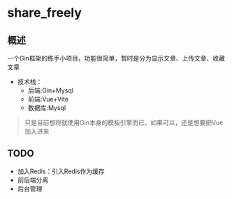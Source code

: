 # share_freely
## 概述
一个Gin框架的练手小项目，功能很简单，暂时是分为显示文章、上传文章、收藏文章

- 技术栈：
  - 后端:Gin+Mysql 
  - 前端:Vue+Vite
  - 数据库:Mysql

> 只是目前想将就使用Gin本身的模板引擎而已，如果可以，还是想要把Vue加入进来

## TODO
- 加入Redis：引入Redis作为缓存
- 前后端分离
- 后台管理